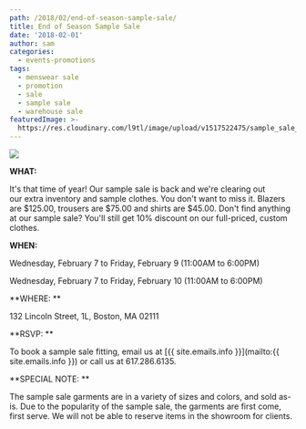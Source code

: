 ```yaml
---
path: /2018/02/end-of-season-sample-sale/
title: End of Season Sample Sale
date: '2018-02-01'
author: sam
categories:
  - events-promotions
tags:
  - menswear sale
  - promotion
  - sale
  - sample sale
  - warehouse sale
featuredImage: >-
  https://res.cloudinary.com/l9tl/image/upload/v1517522475/sample_sale_2018021_mlizf3.jpg
---
```

![](https://res.cloudinary.com/l9tl/image/upload/v1517522475/sample_sale_2018021_mlizf3.jpg)

**WHAT:**

It's that time of year! Our sample sale is back and we're clearing out our extra inventory and sample clothes. You don't want to miss it. Blazers are $125.00, trousers are $75.00 and shirts are $45.00. Don't find anything at our sample sale? You'll still get 10% discount on our full-priced, custom clothes.

**WHEN:**

Wednesday, February 7 to Friday, February 9 (11:00AM to 6:00PM)

Wednesday, February 7 to Friday, February 10 (11:00AM to 6:00PM)

**WHERE: **

132 Lincoln Street, 1L, Boston, MA 02111

**RSVP: **

To book a sample sale fitting, email us at [{{ site.emails.info }}](mailto:{{ site.emails.info }}) or call us at 617.286.6135.

**SPECIAL NOTE: **

The sample sale garments are in a variety of sizes and colors, and sold as-is. Due to the popularity of the sample sale, the garments are first come, first serve. We will not be able to reserve items in the showroom for clients.